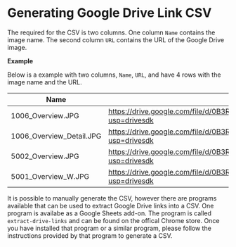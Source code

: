 # Generating Google Drive Link CSV
The required for the CSV is two columns. One column `Name` contains the image name. The second column `URL` contains the URL of the Google Drive image.

**Example**

Below is a example with two columns, `Name`, `URL`, and have 4 rows with the image name and the URL.

|Name                      | URL                                                                            |
|--------------------------|--------------------------------------------------------------------------------|
| 1006_Overview.JPG        | https://drive.google.com/file/d/0B3Rg88wZDQsccWFUQURrbGI0Mnc/view?usp=drivesdk |
| 1006_Overview_Detail.JPG | https://drive.google.com/file/d/0B3Rg88wZDQscVndhWVpmX0E4Wkk/view?usp=drivesdk |
| 5002_Overview.JPG        | https://drive.google.com/file/d/0B3Rg88wZDQscYkZhMjBTZDN2OTA/view?usp=drivesdk |
| 5001_Overview_W.JPG      | https://drive.google.com/file/d/0B3Rg88wZDQscZXJEWWw5Y2JTbGM/view?usp=drivesdk |

It is possible to manually generate the CSV, however there are programs available that can be used to extract Google Drive links into a CSV. One program is availabe as a Google Sheets add-on. The program is called `extract-drive-links` and can be found on the offical Chrome store. Once you have installed that program or a similar program, please follow the instructions provided by that program to generate a CSV.
